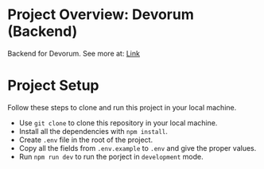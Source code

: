 # Project Overview: Devorum (Backend)
Backend for Devorum. See more at: [Link](https://github.com/Tishyo77/ForumApp)

# Project Setup
Follow these steps to clone and run this project in your local machine.
- Use `git clone` to clone this repository in your local machine.
- Install all the dependencies with `npm install`.
- Create `.env` file in the root of the project.
- Copy all the fields from `.env.example` to `.env` and give the proper values.
- Run `npm run dev` to run the porject in `development` mode.